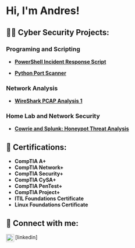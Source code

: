 <h1>Hi, I'm Andres! </h1>

<h2>👨‍💻 Cyber Security Projects:</h2>

<h3>Programing and Scripting </h3>

- <b>[PowerShell Incident Response Script](https://github.com/AndresPineda-CySec/PowerShell-Incident-Response-Script)</b>

- <b>[Python Port Scanner](https://github.com/AndresPineda-CySec/Python-Port-Scanner)</b>

<h3>Network Analysis</h3>

- <b>[WireShark PCAP Analysis 1](https://github.com/AndresPineda-CySec/WireShark-PCAP-Analysis-1)</b>

<h3>Home Lab and Network Security</h3>

- <b>[Cowrie and Splunk: Honeypot Threat Analysis]()</b>


<h2>📃 Certifications:</h2>

- <b>CompTIA A+</b>
- <b>CompTIA Network+</b>
- <b>CompTIA Security+</b>
- <b>CompTIA CySA+</b>
- <b>CompTIA PenTest+</b>
- <b>CompTIA Project+</b>
- <b>ITIL Foundations Certificate</b>
- <b>Linux Foundations Certificate</b>


<h2> 🤳 Connect with me:</h2>
<img align="left" alt="JoshMadakor | LinkedIn" width="22px" src="https://cdn.jsdelivr.net/npm/simple-icons@v3/icons/linkedin.svg" />[linkedin]

[linkedin]: www.linkedin.com/in/andres-pineda-460806353

<!--
**joshmadakor1/joshmadakor1** is a ✨ _special_ ✨ repository because its `README.md` (this file) appears on your GitHub profile.

Here are some ideas to get you started:

- 🔭 I’m currently working on ...
- 🌱 I’m currently learning ...
- 👯 I’m looking to collaborate on ...
- 🤔 I’m looking for help with ...
- 💬 Ask me about ...
- 📫 How to reach me: ...
- 😄 Pronouns: ...
- ⚡ Fun fact: ...
-->
